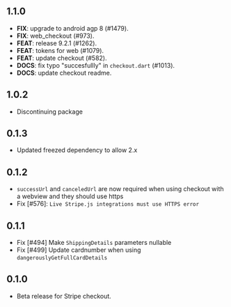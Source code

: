 ## 1.1.0

 - **FIX**: upgrade to android agp 8 (#1479).
 - **FIX**: web_checkout (#973).
 - **FEAT**: release 9.2.1 (#1262).
 - **FEAT**: tokens for web (#1079).
 - **FEAT**: update checkout (#582).
 - **DOCS**: fix typo "succesfullly" in `checkout.dart` (#1013).
 - **DOCS**: update checkout readme.

## 1.0.2
- Discontinuing package


## 0.1.3
- Updated freezed dependency to allow 2.x

## 0.1.2

- `successUrl` and `canceledUrl` are now required when using checkout with a webview and they should use https
- Fix [#576]: `Live Stripe.js integrations must use HTTPS error`

## 0.1.1

- Fix [#494] Make `ShippingDetails` parameters nullable
- Fix [#499] Update cardnumber when using `dangerouslyGetFullCardDetails`

## 0.1.0

- Beta release for Stripe checkout.
